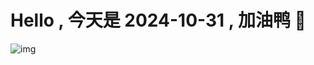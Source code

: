 
# Hello , 今天是 2024-10-31 , 加油鸭 🤭

![img](https://v1.jinrishici.com/all.svg?font-size=18&spacing=4)

